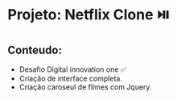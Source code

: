 # Projeto: Netflix Clone ⏯️

 ## Conteudo:
- Desafio Digital innovation one ✅
- Criação de interface completa.
- Criação caroseul de filmes com Jquery.
